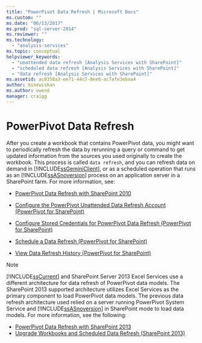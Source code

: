 ```yaml
---
title: "PowerPivot Data Refresh | Microsoft Docs"
ms.custom: ""
ms.date: "06/13/2017"
ms.prod: "sql-server-2014"
ms.reviewer: ""
ms.technology: 
  - "analysis-services"
ms.topic: conceptual
helpviewer_keywords: 
  - "unattended data refresh [Analysis Services with SharePoint]"
  - "scheduled data refresh [Analysis Services with SharePoint]"
  - "data refresh [Analysis Services with SharePoint]"
ms.assetid: ac8358a3-ee71-44c7-8ee6-ac7afe3ebaa4
author: minewiskan
ms.author: owend
manager: craigg
---
```

# PowerPivot Data Refresh
  After you create a workbook that contains PowerPivot data, you might want to periodically refresh the data by rerunning a query or command to get updated information from the sources you used originally to create the workbook. This process is called `data refresh`, and you can refresh data on demand in [!INCLUDE[ssGeminiClient](../../includes/ssgeminiclient-md.md)], or as a scheduled operation that runs as an [!INCLUDE[ssASnoversion](../../includes/ssasnoversion-md.md)] process on an application server in a SharePoint farm. For more information, see:  
  
-   [PowerPivot Data Refresh with SharePoint 2010](../powerpivot-data-refresh-with-sharepoint-2010.md)  
  
-   [Configure the PowerPivot Unattended Data Refresh Account &#40;PowerPivot for SharePoint&#41;](../configure-unattended-data-refresh-account-powerpivot-sharepoint.md)  
  
-   [Configure Stored Credentials for PowerPivot Data Refresh &#40;PowerPivot for SharePoint&#41;](../configure-stored-credentials-data-refresh-powerpivot-sharepoint.md)  
  
-   [Schedule a Data Refresh &#40;PowerPivot for SharePoint&#41;](../schedule-a-data-refresh-powerpivot-for-sharepoint.md)  
  
-   [View Data Refresh History &#40;PowerPivot for SharePoint&#41;](view-data-refresh-history-power-pivot-for-sharepoint.md)  
  
> [!NOTE]
>  [!INCLUDE[ssCurrent](../../includes/sscurrent-md.md)] and SharePoint Server 2013 Excel Services use a different architecture for data refresh of PowerPivot data models. The SharePoint 2013 supported architecture utilizes Excel Services as the primary component to load PowerPivot data models. The previous data refresh architecture used relied on a server running PowerPivot System Service and [!INCLUDE[ssASnoversion](../../includes/ssasnoversion-md.md)] in SharePoint mode to load data models. For more information, see the following:  
> 
>  -   [PowerPivot Data Refresh with SharePoint 2013](power-pivot-data-refresh-with-sharepoint-2013.md)  
> -   [Upgrade Workbooks and Scheduled Data Refresh &#40;SharePoint 2013&#41;](../instances/install-windows/upgrade-workbooks-and-scheduled-data-refresh-sharepoint-2013.md)  
  
  
